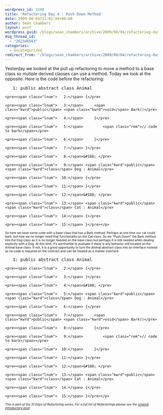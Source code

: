 ```yaml
---
wordpress_id: 3198
title: 'Refactoring Day 4 : Push Down Method'
date: 2009-08-04T12:02:04+00:00
author: Sean Chambers
layout: post
wordpress_guid: /blogs/sean_chambers/archive/2009/08/04/refactoring-day-4-push-down-method.aspx
dsq_thread_id:
  - "262346563"
categories:
  - Uncategorized
redirect_from: "/blogs/sean_chambers/archive/2009/08/04/refactoring-day-4-push-down-method.aspx/"
---
```

Yesterday we looked at the pull up refactoring to move a method to a base class so mutiple derived classes can use a method. Today we look at the opposite. Here is the code before the refactoring:

<div class="csharpcode-wrapper">
  <div class="csharpcode">
    <pre><span class="lnum">   1:</span> <span class="kwrd">public</span> abstract <span class="kwrd">class</span> Animal</pre>
    
    <pre><span class="lnum">   2:</span> {</pre>
    
    <pre><span class="lnum">   3:</span>     <span class="kwrd">public</span> <span class="kwrd">void</span> Bark()</pre>
    
    <pre><span class="lnum">   4:</span>     {</pre>
    
    <pre><span class="lnum">   5:</span>         <span class="rem">// code to bark</span></pre>
    
    <pre><span class="lnum">   6:</span>     }</pre>
    
    <pre><span class="lnum">   7:</span> }</pre>
    
    <pre><span class="lnum">   8:</span>&#160; </pre>
    
    <pre><span class="lnum">   9:</span> <span class="kwrd">public</span> <span class="kwrd">class</span> Dog : Animal</pre>
    
    <pre><span class="lnum">  10:</span> {</pre>
    
    <pre><span class="lnum">  11:</span> }</pre>
    
    <pre><span class="lnum">  12:</span>&#160; </pre>
    
    <pre><span class="lnum">  13:</span> <span class="kwrd">public</span> <span class="kwrd">class</span> Cat : Animal</pre>
    
    <pre><span class="lnum">  14:</span> {</pre>
    
    <pre><span class="lnum">  15:</span> }</pre></p>
  </div>
</div>

<font size="1">So here we have some code with a base class that has a Bark method. Perhaps at one time our cat could bark, but now we no longer need that functionality on the Cat class. So we “Push Down” the Bark method into the Dog class as it is no longer needed on the base class but perhaps it is still needed when dealing explicitly with a Dog. At this time, it’s worthwhile to evaluate if there is any behavior still located on the Animal base class. If not, it is a good opportunity to turn the Animal abstract class into an interface instead as no code is required on the contract and can be treated as a marker interface.</font>

<div class="csharpcode-wrapper">
  <div class="csharpcode">
    <pre><span class="lnum">   1:</span> <span class="kwrd">public</span> <span class="kwrd">abstract</span> <span class="kwrd">class</span> Animal</pre>
    
    <pre><span class="lnum">   2:</span> {</pre>
    
    <pre><span class="lnum">   3:</span> }</pre>
    
    <pre><span class="lnum">   4:</span>&#160; </pre>
    
    <pre><span class="lnum">   5:</span> <span class="kwrd">public</span> <span class="kwrd">class</span> Dog : Animal</pre>
    
    <pre><span class="lnum">   6:</span> {</pre>
    
    <pre><span class="lnum">   7:</span>     <span class="kwrd">public</span> <span class="kwrd">void</span> Bark()</pre>
    
    <pre><span class="lnum">   8:</span>     {</pre>
    
    <pre><span class="lnum">   9:</span>         <span class="rem">// code to bark</span></pre>
    
    <pre><span class="lnum">  10:</span>     }</pre>
    
    <pre><span class="lnum">  11:</span> }</pre>
    
    <pre><span class="lnum">  12:</span>&#160; </pre>
    
    <pre><span class="lnum">  13:</span> <span class="kwrd">public</span> <span class="kwrd">class</span> Cat : Animal</pre>
    
    <pre><span class="lnum">  14:</span> {</pre>
    
    <pre><span class="lnum">  15:</span> }</pre></p>
  </div>
</div>

_<font size="1">This is part of the 31 Days of Refactoring series. For a full list of Refactorings please see the <a href="https://lostechies.com/blogs/sean_chambers/archive/2009/07/31/31-days-of-refactoring.aspx" target="_blank">original introductory post</a>.</font>_